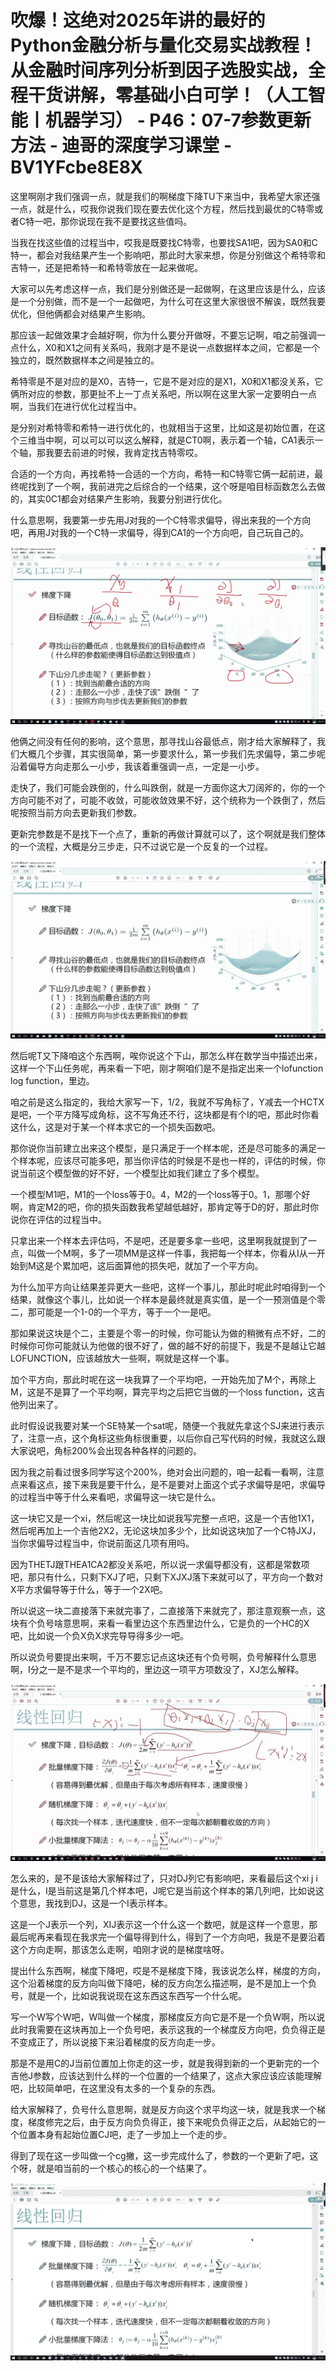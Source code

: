 # 吹爆！这绝对2025年讲的最好的Python金融分析与量化交易实战教程！从金融时间序列分析到因子选股实战，全程干货讲解，零基础小白可学！（人工智能丨机器学习） - P46：07-7参数更新方法 - 迪哥的深度学习课堂 - BV1YFcbe8E8X

这里啊刚才我们强调一点，就是我们的啊梯度下降TU下来当中，我希望大家还强一点，就是什么，哎我你说我们现在要去优化这个方程，然后找到最优的C特零或者C特一吧，那你说现在我不是要找这些值吗。

当我在找这些值的过程当中，哎我是既要找C特零，也要找SA1吧，因为SA0和C特一，都会对我结果产生一个影响吧，那此时大家来想，你是分别做这个希特零和吉特一，还是把希特一和希特零放在一起来做呢。

大家可以先考虑这样一点，我们是分别做还是一起做啊，在这里应该是什么，应该是一个分别做，而不是一个一起做吧，为什么可在这里大家很很不解诶，既然我要优化，但他俩都会对结果产生影响。

那应该一起做效果才会越好啊，你为什么要分开做呀，不要忘记啊，咱之前强调一点什么，X0和X1之间有关系吗，我刚才是不是说一点数据样本之间，它都是一个独立的，既然数据样本之间是独立的。

希特零是不是对应的是X0，吉特一，它是不是对应的是X1，X0和X1都没关系，它俩所对应的参数，那更扯不上一丁点关系吧，所以啊在这里大家一定要明白一点啊，当我们在进行优化过程当中。

是分别对希特零和希特一进行优化的，也就相当于这里，比如这是初始位置，在这个三维当中啊，可以可以可以这么解释，就是CT0啊，表示着一个轴，CA1表示一个轴，那我要去前进的时候，我肯定找吉特零哎。

合适的一个方向，再找希特一合适的一个方向，希特一和C特零它俩一起前进，最终呢找到了一个啊，我前进完之后综合的一个结果，这个呀是咱目标函数怎么去做的，其实0C1都会对结果产生影响，我要分别进行优化。

什么意思啊，我要第一步先用J对我的一个C特零求偏导，得出来我的一个方向吧，再用J对我的一个C特一求偏导，得到CA1的一个方向吧，自己玩自己的。



![](img/43e412c84817eb64fa5e4fea970941b8_1.png)

他俩之间没有任何的影响，这个意思，那寻找山谷最低点，刚才给大家解释了，我们大概几个步骤，其实很简单，第一步要求什么，第一步我们先求偏导，第二步呢沿着偏导方向走那么一小步，我该着重强调一点，一定是一小步。

走快了，我们可能会跌倒的，什么叫跌倒，就是一方面你这大刀阔斧的，你的一个方向可能不对了，可能不收敛，可能收敛效果不好，这个统称为一个跌倒了，然后呢按照当前方向去更新我们参数。

更新完参数是不是找下一个点了，重新的再做计算就可以了，这个啊就是我们整体的一个流程，大概是分三步走，只不过说它是一个反复的一个过程。



![](img/43e412c84817eb64fa5e4fea970941b8_3.png)

然后呢T又下降咱这个东西啊，唉你说这个下山，那怎么样在数学当中描述出来，这样一个下山任务呢，再来看一下吧，刚才啊咱们是不是指定出来一个lofunction log function，里边。

咱之前是这么指定的，我给大家写一下，1/2，我就不写角标了，Y减去一个HCTX是吧，一个平方降写成角标，这不写角还不行，这块都是有个I的吧，那此时你看这什么，这是对于某一个样本求它的一个损失函数吧。

那你说你当前建立出来这个模型，是只满足于一个样本呢，还是尽可能多的满足一个样本呢，应该尽可能多吧，那当你评估的时候是不是也一样的，评估的时候，你说当前这个模型做的好不好，一个模型比如我们建立了多个模型。

一个模型M1吧，M1的一个loss等于0。4，M2的一个loss等于0。1，那哪个好啊，肯定M2的吧，你的损失函数我希望越低越好，那肯定等于D的好，那此时你说你在评估的过程当中。

只拿出来一个样本去评估吗，不是吧，还是要多拿一些吧，这里啊我就提到了一点，叫做一个M啊，多了一项MM是这样一件事，我把每一个样本，你看从I从一开始到M这是个累加吧，这后面算他的损失吧，就加了一个平方向。

为什么加平方向让结果差异更大一些吧，这样一个事儿，那此时呢此时咱得到一个结果，就像这个事儿，比如说一个样本是最终就是真实值，是一个一预测值是个零二，那可能是一个1-0的一个平方，等于一个一是吧。

那如果说这块是个二，主要是个零一的时候，你可能认为做的稍微有点不好，二的时候你可你可能就认为他做的很不好了，做的越不好的前提下，我是不是越让它越LOFUNCTION，应该越放大一些啊，啊就是这样一个事。

加个平方向，那此时呢在这一块我算了一个平均吧，一开始先加了M个，再除上M，这是不是算了一个平均啊，算完平均之后把它当做的一个loss function，这吉他列出来了。

此时假设说我要对某一个SE特某一个sat呢，随便一个我就先拿这个SJ来进行表示了，注意一点，这个角标这些角标很重要，以后你自己写代码的时候，我就这么跟大家说吧，角标200%会出现各种各样的问题的。

因为我之前看过很多同学写这个200%，绝对会出问题的，咱一起看一看啊，注意点来看这点，接下来我是要干什么，是不是要对上面这个式子求偏导是吧，求偏导的过程当中等于什么来看吧，求偏导这一块它是什么。

这一块它又是一个xi，然后呢这一块比如说我写完整一点吧，这是一个吉他1X1，然后呢再加上一个吉他2X2，无论这块加多少个，比如说这块加了一个C特JXJ，当你求偏导过程当中，你说前面这几项有用吗。

因为THETJ跟THEA1CA2都没关系吧，所以说一求偏导都没有，这都是常数项吧，那只有什么，只剩下XJ了吧，只剩下XJXJ落下来就可以了，平方向一个数对X平方求偏导等于什么，等于一个2X吧。

所以说这一块二直接落下来就完事了，二直接落下来就完了，那注意观察一点，这块有个负号啥意思啊，来看一看里边这个东西里边什么，它是负的一个HC的X吧，比如说一个负X负X求完导导得多少一吧。

所以说负号要提出来啊，千万不要忘记点这块还有个负号啊，负号解释什么意思啊，I分之一是不是求一个平均的，里边这一项平方项数没了，XJ怎么解释。



![](img/43e412c84817eb64fa5e4fea970941b8_5.png)

怎么来的，是不是该给大家解释过了，只对DJ列它有影响吧，来看最后这个xi j i是什么，I是当前这是第几个样本吧，J呢它是当前这个样本的第几列吧，比如说这个意思，我找到DJ，这是一个I表示样本。

这是一个J表示一个列，XIJ表示这一个什么这一个数吧，就是这样一个意思，那最后呢再来看现在我求完一个偏导得到什么，得到了一个方向吧，我是不是要沿着这个方向走啊，那该怎么走啊，咱刚才说的是梯度啥呀。

提出什么东西啊，梯度下降吧，哎是不是梯度下降，我该说怎么样，梯度的方向，这个沿着梯度的反方向叫做下降吧，梯的反方向怎么描述啊，是不是加上一个负号，就是一个，比如说我说现在这东西这东西写一个什么呢。

写一个W写个W吧，W叫做一个梯度，那梯度反方向它是不是一个负W啊，所以说此时我需要在这块再加上一个负号吧，表示这我的一个梯度反方向吧，负负得正是不变成正了，所以说接下来沿着梯度的反方向走一步。

那是不是用C的J当前位置加上你走的这一步，就是我得到新的一个更新完的一个吉他J参数，应该达到什么样的一个位置的一个结果了，这点大家应该应该能理解吧，比较简单吧，在这里没有太多的一个复杂的东西。

给大家解释了，负号什么意思啊，就是反方向这个求平均这一块，就是我求一个梯度，梯度修完之后，由于反方向负负得正，接下来呢负负得正之后，从起始它的一个位置本身有起始位置CJ吧，走了一步加上一个走的步。

得到了现在这一步叫做一个cg撇，这一步完成什么了，参数的一个更新了吧，这个呀，就是咱当前的一个核心的核心的一个结果了。



![](img/43e412c84817eb64fa5e4fea970941b8_7.png)